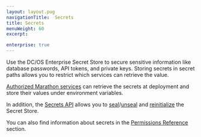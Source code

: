 ```yaml
---
layout: layout.pug
navigationTitle:  Secrets
title: Secrets
menuWeight: 60
excerpt:

enterprise: true
---
```


Use the DC/OS Enterprise Secret Store to secure sensitive information like database passwords, API tokens, and private keys. Storing secrets in secret paths allows you to restrict which services can retrieve the value.

[Authorized Marathon services](/1.11/overview/security/spaces/) can retrieve the secrets at deployment and store their values under environment variables.

In addition, the [Secrets API](/1.11/security/ent/secrets/secrets-api/) allows you to [seal](/1.11/security/ent/secrets/seal-store/)/[unseal](/1.11/security/ent/secrets/unseal-store/) and [reinitialize](/1.11/security/ent/secrets/custom-key/) the Secret Store.

You can also find information about secrets in the [Permissions Reference](/1.11/security/ent/perms-reference/#secrets) section.

